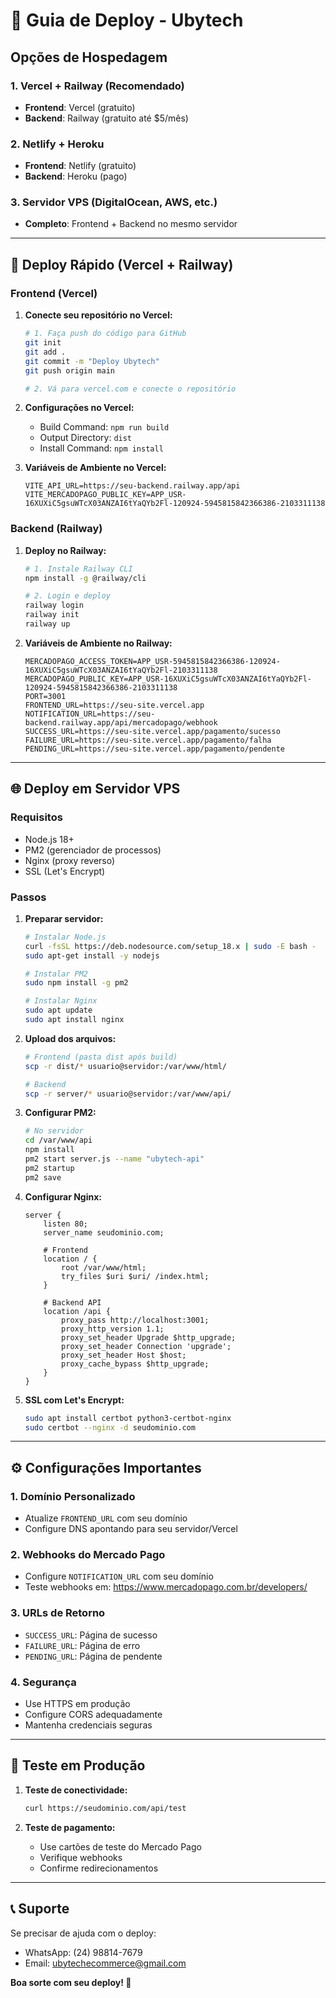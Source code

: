 # 🚀 Guia de Deploy - Ubytech

## Opções de Hospedagem

### 1. **Vercel + Railway (Recomendado)**
- **Frontend**: Vercel (gratuito)
- **Backend**: Railway (gratuito até $5/mês)

### 2. **Netlify + Heroku**
- **Frontend**: Netlify (gratuito)
- **Backend**: Heroku (pago)

### 3. **Servidor VPS (DigitalOcean, AWS, etc.)**
- **Completo**: Frontend + Backend no mesmo servidor

---

## 🎯 Deploy Rápido (Vercel + Railway)

### Frontend (Vercel)

1. **Conecte seu repositório no Vercel:**
   ```bash
   # 1. Faça push do código para GitHub
   git init
   git add .
   git commit -m "Deploy Ubytech"
   git push origin main
   
   # 2. Vá para vercel.com e conecte o repositório
   ```

2. **Configurações no Vercel:**
   - Build Command: `npm run build`
   - Output Directory: `dist`
   - Install Command: `npm install`

3. **Variáveis de Ambiente no Vercel:**
   ```
   VITE_API_URL=https://seu-backend.railway.app/api
   VITE_MERCADOPAGO_PUBLIC_KEY=APP_USR-16XUXiC5gsuWTcX03ANZAI6tYaQYb2Fl-120924-5945815842366386-2103311138
   ```

### Backend (Railway)

1. **Deploy no Railway:**
   ```bash
   # 1. Instale Railway CLI
   npm install -g @railway/cli
   
   # 2. Login e deploy
   railway login
   railway init
   railway up
   ```

2. **Variáveis de Ambiente no Railway:**
   ```
   MERCADOPAGO_ACCESS_TOKEN=APP_USR-5945815842366386-120924-16XUXiC5gsuWTcX03ANZAI6tYaQYb2Fl-2103311138
   MERCADOPAGO_PUBLIC_KEY=APP_USR-16XUXiC5gsuWTcX03ANZAI6tYaQYb2Fl-120924-5945815842366386-2103311138
   PORT=3001
   FRONTEND_URL=https://seu-site.vercel.app
   NOTIFICATION_URL=https://seu-backend.railway.app/api/mercadopago/webhook
   SUCCESS_URL=https://seu-site.vercel.app/pagamento/sucesso
   FAILURE_URL=https://seu-site.vercel.app/pagamento/falha
   PENDING_URL=https://seu-site.vercel.app/pagamento/pendente
   ```

---

## 🌐 Deploy em Servidor VPS

### Requisitos
- Node.js 18+
- PM2 (gerenciador de processos)
- Nginx (proxy reverso)
- SSL (Let's Encrypt)

### Passos

1. **Preparar servidor:**
   ```bash
   # Instalar Node.js
   curl -fsSL https://deb.nodesource.com/setup_18.x | sudo -E bash -
   sudo apt-get install -y nodejs
   
   # Instalar PM2
   sudo npm install -g pm2
   
   # Instalar Nginx
   sudo apt update
   sudo apt install nginx
   ```

2. **Upload dos arquivos:**
   ```bash
   # Frontend (pasta dist após build)
   scp -r dist/* usuario@servidor:/var/www/html/
   
   # Backend
   scp -r server/* usuario@servidor:/var/www/api/
   ```

3. **Configurar PM2:**
   ```bash
   # No servidor
   cd /var/www/api
   npm install
   pm2 start server.js --name "ubytech-api"
   pm2 startup
   pm2 save
   ```

4. **Configurar Nginx:**
   ```nginx
   server {
       listen 80;
       server_name seudominio.com;
       
       # Frontend
       location / {
           root /var/www/html;
           try_files $uri $uri/ /index.html;
       }
       
       # Backend API
       location /api {
           proxy_pass http://localhost:3001;
           proxy_http_version 1.1;
           proxy_set_header Upgrade $http_upgrade;
           proxy_set_header Connection 'upgrade';
           proxy_set_header Host $host;
           proxy_cache_bypass $http_upgrade;
       }
   }
   ```

5. **SSL com Let's Encrypt:**
   ```bash
   sudo apt install certbot python3-certbot-nginx
   sudo certbot --nginx -d seudominio.com
   ```

---

## ⚙️ Configurações Importantes

### 1. **Domínio Personalizado**
- Atualize `FRONTEND_URL` com seu domínio
- Configure DNS apontando para seu servidor/Vercel

### 2. **Webhooks do Mercado Pago**
- Configure `NOTIFICATION_URL` com seu domínio
- Teste webhooks em: https://www.mercadopago.com.br/developers/

### 3. **URLs de Retorno**
- `SUCCESS_URL`: Página de sucesso
- `FAILURE_URL`: Página de erro
- `PENDING_URL`: Página de pendente

### 4. **Segurança**
- Use HTTPS em produção
- Configure CORS adequadamente
- Mantenha credenciais seguras

---

## 🧪 Teste em Produção

1. **Teste de conectividade:**
   ```bash
   curl https://seudominio.com/api/test
   ```

2. **Teste de pagamento:**
   - Use cartões de teste do Mercado Pago
   - Verifique webhooks
   - Confirme redirecionamentos

---

## 📞 Suporte

Se precisar de ajuda com o deploy:
- WhatsApp: (24) 98814-7679
- Email: ubytechecommerce@gmail.com

**Boa sorte com seu deploy! 🚀**